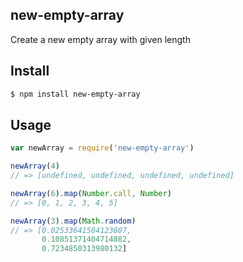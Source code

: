## new-empty-array

Create a new empty array with given length

## Install

```bash
$ npm install new-empty-array
```

## Usage

```js
var newArray = require('new-empty-array')

newArray(4)
// => [undefined, undefined, undefined, undefined]

newArray(6).map(Number.call, Number)
// => [0, 1, 2, 3, 4, 5]

newArray(3).map(Math.random)
// => [0.02533641504123807,
       0.10851371404714882,
       0.7234850313980132]
```
